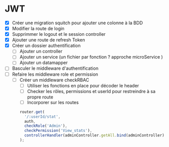 # JWT

- [X] Créer une migration squitch pour ajouter une colonne à la BDD
- [X] Modifier la route de login
- [X] Supprimmer le logout et le session controller
- [X] Ajouter une route de refresh Token
- [X] Créer un dossier authentification
  - [ ] Ajouter un controller
  - [ ] Ajouter un service (un fichier par fonction ? approche microService )
  - [ ] Ajouter un datamapper
- [ ] Basculer le middleware d'authentification
- [ ] Refaire les middleware role et permission
  - [ ] Créer un middleware checkRBAC
    - [ ] Utiliser les fonctions en place pour décoder le header
    - [ ] Checker les rôles, permissions et userId pour restreindre à sa propre route
    - [ ] Incorporer sur les routes

    ```javascript
    router.get(
      '/:userId/stat',
      auth,
      checkRole('Admin'),
      checkPermission('View_stats'),
      controllerHandler(adminController.getAll.bind(adminController)),
    );
    ```
